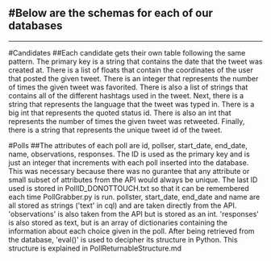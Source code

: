 #Below are the schemas for each of our databases
---
---
#Candidates
##Each candidate gets their own table following the same pattern. The primary key is a string that contains the date that the tweet was created at. There is a list of floats that contain the coordinates of the user that posted the given tweet. There is an integer that represents the number of times the given tweet was favorited. There is also a list of strings that contains all of the different hashtags used in the tweet. Next, there is a string that represents the language that the tweet was typed in. There is a big int that represents the quoted status id. There is also an int that represents the number of times the given tweet was retweeted. Finally, there is a string that represents the unique tweet id of the tweet. 

#Polls
##The attributes of each poll are id, pollser, start_date, end_date, name, observations, responses. The ID is used as the primary key and is just an integer that increments with each poll inserted into the database. This was necessary because there was no gurantee that any attribute or small subset of attributes from the API would always be unique. The last ID used is stored in PollID_DONOTTOUCH.txt so that it can be remembered each time PollGrabber.py is run. pollster, start_date, end_date and name are all stored as strings ('text' in cql) and are taken directly from the API. 'observations' is also taken from the API but is stored as an int. 'responses' is also stored as text, but is an array of dictionaries containing the information about each choice given in the poll. After being retrieved from the database, 'eval()' is used to decipher its structure in Python. This structure is explained in PollReturnableStructure.md
